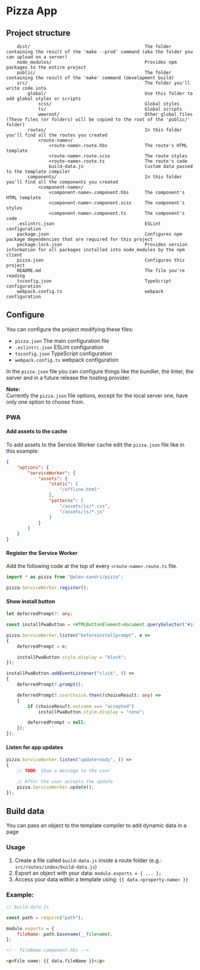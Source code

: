 # Pizza App

## Project structure

```
    dist/                                           The folder containing the result of the 'make --prod' command (aka the folder you can upload on a server)
    node_modules/                                   Provides npm packages to the entire project
    public/                                         The folder containing the result of the 'make' command (development build)
    src/                                            The folder you'll write code into
        global/                                     Use this folder to add global styles or scripts
            scss/                                   Global styles
            ts/                                     Global scripts
            wwwroot/                                Other global files (These files (or folders) will be copied to the root of the 'public/' folder)
        routes/                                     In this folder you'll find all the routes you created
            <route-name>/
                <route-name>.route.hbs              The route's HTML template
                <route-name>.route.scss             The route styles
                <route-name>.route.ts               The route's code
                build-data.js                       Custom data passed to the template compiler
        components/                                 In this folder you'll find all the components you created
            <component-name>/
                <component-name>.component.hbs      The component's HTML template
                <component-name>.component.scss     The component's styles
                <component-name>.component.ts       The component's code
    .eslintrc.json                                  ESLint configuration
    package.json                                    Configures npm package dependencies that are required for this project
    package-lock.json                               Provides version information for all packages installed into node_modules by the npm client
    pizza.json                                      Configures this project
    README.md                                       The file you're reading
    tsconfig.json                                   TypeScript configuration
    webpack.config.ts                               webpack configuration
```

## Configure

You can configure the project modifying these files:
 - `pizza.json` The main configuration file
 - `.eslintrc.json` ESLint configuration
 - `tsconfig.json` TypeScript configuration
 - `webpack.config.ts` webpack configuration

In the `pizza.json` file you can configure things like the bundler, the linter, the server and in a future release the hosting provider.

**Note:**\
Currently the `pizza.json` file options, except for the local server one, have only one option to choose from.

### PWA

#### Add assets to the cache

To add assets to the Service Worker cache edit the `pizza.json` file like in this example:

```json
{
    "options": {
        "serviceWorker": {
            "assets": {
                "static": [
                    "/offline.html"
                ],
                "patterns": [
                    "/assets/js/*.css",
                    "/assets/js/*.js"
                ]
            }
        }
    }
}
```

#### Register the Service Worker
Add the following code at the top of every `<route-name>.route.ts` file.

```typescript
import * as pizza from "@alex-sandri/pizza";

pizza.ServiceWorker.register();
```

#### Show install button

```typescript
let deferredPrompt?: any;

const installPwaButton = <HTMLButtonElement>document.querySelector("#install-pwa");

pizza.ServiceWorker.listen("beforeinstallprompt", e =>
{
    deferredPrompt = e;

    installPwaButton.style.display = "block";
});

installPwaButton.addEventListener("click", () =>
{
	deferredPrompt?.prompt();

	deferredPrompt?.userChoice.then((choiceResult: any) =>
	{
        if (choiceResult.outcome === "accepted")
            installPwaButton.style.display = "none";

		deferredPrompt = null;
	});
});
```

#### Listen for app updates

```typescript
pizza.ServiceWorker.listen("updateready", () =>
{
    // TODO: Show a message to the user

    // After the user accepts the update
    pizza.ServiceWorker.update();
});
```

## Build data

You can pass an object to the template compiler to add dynamic data in a page

### Usage

1. Create a file called `build-data.js` inside a route folder (e.g.: `src/routes/index/build-data.js`)
2. Export an object with your data: `module.exports = { ... };`
3. Access your data within a template using: `{{ data.<property-name> }}`

### Example:

```javascript
// build-data.js

const path = require("path");

module.exports = {
    fileName: path.basename(__filename),
};
```

```html
<!-- fileName.component.hbs -->

<p>File name: {{ data.fileName }}</p>
```
